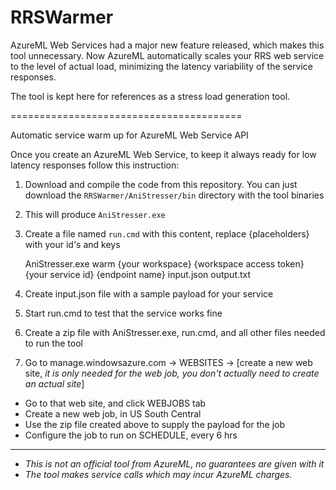 # RRSWarmer

AzureML Web Services had a major new feature released, which makes this tool unnecessary. Now AzureML automatically scales your RRS web service to the level of actual load, minimizing the latency variability of the service responses.

The tool is kept here for references as a stress load generation tool.

========================================

Automatic service warm up for AzureML Web Service API 

Once you create an AzureML Web Service, to keep it always ready for low latency responses follow this instruction:

1) Download and compile the code from this repository. You can just download the `RRSWarmer/AniStresser/bin` directory with the tool binaries

2) This will produce `AniStresser.exe` 

3) Create a file named `run.cmd` with this content, replace {placeholders} with your id's and keys

	AniStresser.exe warm {your workspace} {workspace access token} {your service id} {endpoint name} input.json output.txt
	
4) Create input.json file with a sample payload for your service

5) Start run.cmd to test that the service works fine

6) Create a zip file with AniStresser.exe, run.cmd, and all other files needed to run the tool

7) Go to manage.windowsazure.com -> WEBSITES -> [create a new web site, *it is only needed for the web job, you don't actually need to create an actual site*]
* Go to that web site, and click WEBJOBS tab
* Create a new web job, in US South Central
* Use the zip file created above to supply the payload for the job
* Configure the job to run on SCHEDULE, every 6 hrs
	
  
----------------------
* *This is not an official tool from AzureML, no guarantees are given with it*
* *The tool makes service calls which may incur AzureML charges.* 
   

